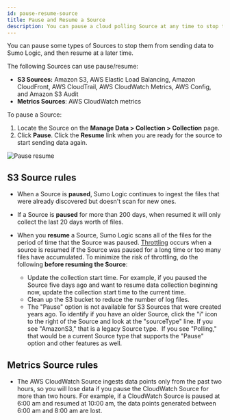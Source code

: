 ```yaml
---
id: pause-resume-source
title: Pause and Resume a Source
description: You can pause a cloud polling Source at any time to stop the Source from sending data from the Source to Sumo Logic.
---
```



You can pause some types of Sources to stop them from sending data to Sumo Logic, and then resume at a later time.

The following Sources can use pause/resume:

* **S3 Sources:** Amazon S3, AWS Elastic Load Balancing, Amazon CloudFront, AWS CloudTrail, AWS CloudWatch Metrics, AWS Config, and Amazon S3 Audit
* **Metrics Sources**: AWS CloudWatch metrics

To pause a Source:

1. Locate the Source on the **Manage Data \> Collection \> Collection**
page.
1. Click **Pause**. Click the **Resume** link when you are ready for the source to start sending data again.

![Pause resume](/img/collector/pause-resume.png)

## S3 Source rules

* When a Source is **paused**, Sumo Logic continues to ingest the files that were already discovered but doesn't scan for new ones.
* If a Source is **paused** for more than 200 days, when resumed it will only collect the last 20 days worth of files.
* When you **resume** a Source, Sumo Logic scans all of the files for the period of time that the Source was paused. [Throttling](docs/manage/ingestion-volume/log-ingestion.md) occurs when a source is resumed if the Source was paused for a long time or too many files have accumulated. To minimize the risk of throttling, do the following **before resuming the Source**:

  * Update the collection start time. For example, if you paused the Source five days ago and want to resume data collection beginning now, update the collection start time to the current time.
  * Clean up the S3 bucket to reduce the number of log files.
  * The "Pause" option is not available for S3 Sources that were created years ago. To identify if you have an older Source, click the "i" icon to the right of the Source and look at the "sourceType" line. If you see "AmazonS3," that is a legacy Source type.  If you see "Polling," that would be a current Source type that supports the "Pause" option and other features as well.

## Metrics Source rules

* The AWS CloudWatch Source ingests data points only from the past two hours, so you will lose data if you pause the CloudWatch Source for more than two hours. For example, if a CloudWatch Source is paused at 6:00 am and resumed at 10:00 am, the data points generated between 6:00 am and 8:00 am are lost.
